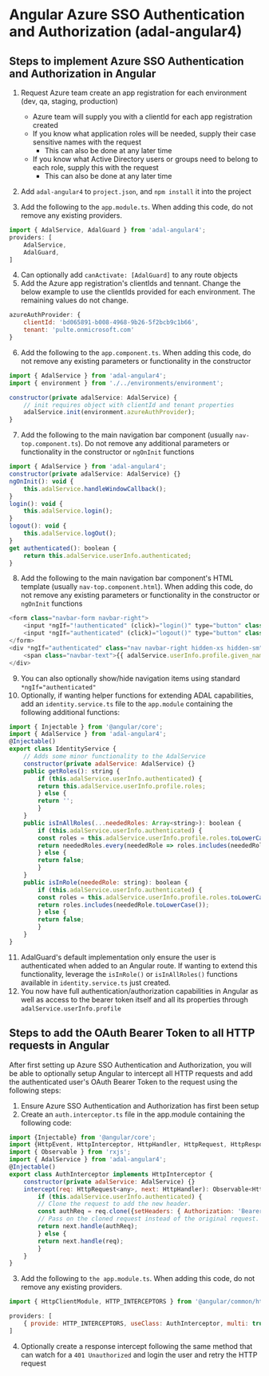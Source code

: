 # Angular Azure SSO Authentication and Authorization (adal-angular4)

## Steps to implement Azure SSO Authentication and Authorization in Angular

1. Request Azure team create an app registration for each environment (dev, qa, staging, production)

    * Azure team will supply you with a clientId for each app registration created
    * If you know what application roles will be needed, supply their case sensitive names with the request
        * This can also be done at any later time
    * If you know what Active Directory users or groups need to belong to each role, supply this with the request
        * This can also be done at any later time
2. Add `adal-angular4` to `project.json`, and `npm install` it into the project
3. Add the following to the `app.module.ts`.  When adding this code, do not remove any existing providers.

```javascript
import { AdalService, AdalGuard } from 'adal-angular4';
providers: [
	AdalService,
	AdalGuard,
]
```

4. Can optionally add `canActivate: [AdalGuard]` to any route objects
5. Add the Azure app registration's clientIds and tennant.  Change the below example to use the clientIds provided for each environment.  The remaining values do not change.

```javascript
azureAuthProvider: {
	clientId: 'bd065891-b008-4968-9b26-5f2bcb9c1b66',
	tenant: 'pulte.onmicrosoft.com'
}
```

6. Add the following to the `app.component.ts`.  When adding this code, do not remove any existing parameters or functionality in the constructor

```javascript
import { AdalService } from 'adal-angular4';
import { environment } from './../environments/environment';

constructor(private adalService: AdalService) {
	// init requires object with clientId and tenant properties
	adalService.init(environment.azureAuthProvider);
}
```

7. Add the following to the main navigation bar component (usually `nav-top.component.ts`).  Do not remove any additional parameters or functionality in the constructor or `ngOnInit` functions

```javascript
import { AdalService } from 'adal-angular4';
constructor(private adalService: AdalService) {}
ngOnInit(): void {
	this.adalService.handleWindowCallback();
}
login(): void {
	this.adalService.login();
}
logout(): void {
	this.adalService.logOut();
}
get authenticated(): boolean {
	return this.adalService.userInfo.authenticated;
}
```

8. Add the following to the main navigation bar component's HTML template (usually `nav-top.component.html`).  When adding this code, do not remove any existing parameters or functionality in the constructor or `ngOnInit` functions

```javascript
<form class="navbar-form navbar-right">
	<input *ngIf="!authenticated" (click)="login()" type="button" class="btn btn-primary" value="Login">
	<input *ngIf="authenticated" (click)="logout()" type="button" class="btn sm btn-default" value="Logout">
</form>
<div *ngIf="authenticated" class="nav navbar-right hidden-xs hidden-sm">
	<span class="navbar-text">{{ adalService.userInfo.profile.given_name + ' ' + adalService.userInfo.profile.family_name }}</span>
</div>
```

9. You can also optionally show/hide navigation items using standard `*ngIf="authenticated"`
10. Optionally, if wanting helper functions for extending ADAL capabilities, add an `identity.service.ts` file to the `app.module` containing the following additional functions:

```javascript
import { Injectable } from '@angular/core';
import { AdalService } from 'adal-angular4';
@Injectable()
export class IdentityService {
	// Adds some minor functionality to the AdalService
	constructor(private adalService: AdalService) {}
	public getRoles(): string {
		if (this.adalService.userInfo.authenticated) {
		return this.adalService.userInfo.profile.roles;
		} else {
		return '';
		}
	}
	public isInAllRoles(...neededRoles: Array<string>): boolean {
		if (this.adalService.userInfo.authenticated) {
		const roles = this.adalService.userInfo.profile.roles.toLowerCase();
		return neededRoles.every(neededRole => roles.includes(neededRole.toLowerCase()));
		} else {
		return false;
		}
	}
	public isInRole(neededRole: string): boolean {
		if (this.adalService.userInfo.authenticated) {
		const roles = this.adalService.userInfo.profile.roles.toLowerCase();
		return roles.includes(neededRole.toLowerCase());
		} else {
		return false;
		}
	}
}
```

11. AdalGuard's default implementation only ensure the user is authenticated when added to an Angular route.  If wanting to extend this functionality, leverage the `isInRole()` or `isInAllRoles()` functions available in `identity.service.ts` just created.
12. You now have full authentication/authorization capabilities in Angular as well as access to the bearer token itself and all its properties through `adalService.userInfo.profile`

## Steps to add the OAuth Bearer Token to all HTTP requests in Angular

After first setting up Azure SSO Authentication and Authorization, you will be able to optionally setup Angular to intercept all HTTP requests and add the authenticated user's OAuth Bearer Token to the request using the following steps:

1. Ensure Azure SSO Authentication and Authorization has first been setup
2. Create an `auth.interceptor.ts` file in the app.module containing the following code:

```javascript
import {Injectable} from '@angular/core';
import {HttpEvent, HttpInterceptor, HttpHandler, HttpRequest, HttpResponse} from '@angular/common/http';
import { Observable } from 'rxjs';
import { AdalService } from 'adal-angular4';
@Injectable()
export class AuthInterceptor implements HttpInterceptor {
	constructor(private adalService: AdalService) {}
	intercept(req: HttpRequest<any>, next: HttpHandler): Observable<HttpEvent<any>> {
		if (this.adalService.userInfo.authenticated) {
		// Clone the request to add the new header.
		const authReq = req.clone({setHeaders: { Authorization: 'Bearer ' + this.adalService.userInfo.token }});
		// Pass on the cloned request instead of the original request.
		return next.handle(authReq);
		} else {
		return next.handle(req);
		}
	}
}
```

3. Add the following to `the app.module.ts`.  When adding this code, do not remove any existing providers.

```javascript
import { HttpClientModule, HTTP_INTERCEPTORS } from '@angular/common/http';

providers: [
    { provide: HTTP_INTERCEPTORS, useClass: AuthInterceptor, multi: true, }
]
```

4. Optionally create a response intercept following the same method that can watch for a `401 Unauthorized` and login the user and retry the HTTP request
